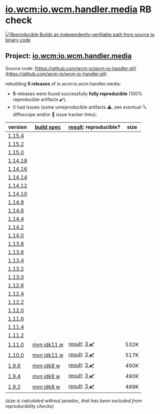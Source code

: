 [io.wcm:io.wcm.handler.media](https://search.maven.org/artifact/io.wcm/io.wcm.handler.media/) RB check
=======

[![Reproducible Builds](https://reproducible-builds.org/images/logos/rb.svg) an independently-verifiable path from source to binary code](https://reproducible-builds.org/)

## Project: [io.wcm:io.wcm.handler.media](https://search.maven.org/artifact/io.wcm/io.wcm.handler.media/)

Source code: [https://github.com/wcm-io/wcm-io-handler.git](https://github.com/wcm-io/wcm-io-handler.git)

rebuilding **5 releases** of io.wcm:io.wcm.handler.media:
- **5** releases were found successfully **fully reproducible** (100% reproducible artifacts :heavy_check_mark:),
- 0 had issues (some unreproducible artifacts :warning:, see eventual :mag: diffoscope and/or :memo: issue tracker links):

| version | [build spec](/BUILDSPEC.md) | [result](https://reproducible-builds.org/docs/jvm/): reproducible? | size |
| -- | --------- | ------ | -- |
| [1.15.4](https://search.maven.org/artifact/io.wcm/io.wcm.handler.media/1.15.4/pom) | | | |
| [1.15.2](https://search.maven.org/artifact/io.wcm/io.wcm.handler.media/1.15.2/pom) | | | |
| [1.15.0](https://search.maven.org/artifact/io.wcm/io.wcm.handler.media/1.15.0/pom) | | | |
| [1.14.18](https://search.maven.org/artifact/io.wcm/io.wcm.handler.media/1.14.18/pom) | | | |
| [1.14.16](https://search.maven.org/artifact/io.wcm/io.wcm.handler.media/1.14.16/pom) | | | |
| [1.14.14](https://search.maven.org/artifact/io.wcm/io.wcm.handler.media/1.14.14/pom) | | | |
| [1.14.12](https://search.maven.org/artifact/io.wcm/io.wcm.handler.media/1.14.12/pom) | | | |
| [1.14.10](https://search.maven.org/artifact/io.wcm/io.wcm.handler.media/1.14.10/pom) | | | |
| [1.14.8](https://search.maven.org/artifact/io.wcm/io.wcm.handler.media/1.14.8/pom) | | | |
| [1.14.6](https://search.maven.org/artifact/io.wcm/io.wcm.handler.media/1.14.6/pom) | | | |
| [1.14.4](https://search.maven.org/artifact/io.wcm/io.wcm.handler.media/1.14.4/pom) | | | |
| [1.14.2](https://search.maven.org/artifact/io.wcm/io.wcm.handler.media/1.14.2/pom) | | | |
| [1.14.0](https://search.maven.org/artifact/io.wcm/io.wcm.handler.media/1.14.0/pom) | | | |
| [1.13.8](https://search.maven.org/artifact/io.wcm/io.wcm.handler.media/1.13.8/pom) | | | |
| [1.13.6](https://search.maven.org/artifact/io.wcm/io.wcm.handler.media/1.13.6/pom) | | | |
| [1.13.4](https://search.maven.org/artifact/io.wcm/io.wcm.handler.media/1.13.4/pom) | | | |
| [1.13.2](https://search.maven.org/artifact/io.wcm/io.wcm.handler.media/1.13.2/pom) | | | |
| [1.13.0](https://search.maven.org/artifact/io.wcm/io.wcm.handler.media/1.13.0/pom) | | | |
| [1.12.6](https://search.maven.org/artifact/io.wcm/io.wcm.handler.media/1.12.6/pom) | | | |
| [1.12.4](https://search.maven.org/artifact/io.wcm/io.wcm.handler.media/1.12.4/pom) | | | |
| [1.12.2](https://search.maven.org/artifact/io.wcm/io.wcm.handler.media/1.12.2/pom) | | | |
| [1.12.0](https://search.maven.org/artifact/io.wcm/io.wcm.handler.media/1.12.0/pom) | | | |
| [1.11.6](https://search.maven.org/artifact/io.wcm/io.wcm.handler.media/1.11.6/pom) | | | |
| [1.11.4](https://search.maven.org/artifact/io.wcm/io.wcm.handler.media/1.11.4/pom) | | | |
| [1.11.2](https://search.maven.org/artifact/io.wcm/io.wcm.handler.media/1.11.2/pom) | | | |
| [1.11.0](https://search.maven.org/artifact/io.wcm/io.wcm.handler.media/1.11.0/pom) | [mvn jdk11 w](wcm-media-1.11.0.buildspec) | [result](io.wcm.handler.media-1.11.0.buildinfo): [3 :heavy_check_mark: ](io.wcm.handler.media-1.11.0.buildcompare) | 532K |
| [1.10.0](https://search.maven.org/artifact/io.wcm/io.wcm.handler.media/1.10.0/pom) | [mvn jdk11 w](wcm-media-1.10.0.buildspec) | [result](io.wcm.handler.media-1.10.0.buildinfo): [3 :heavy_check_mark: ](io.wcm.handler.media-1.10.0.buildcompare) | 517K |
| [1.9.6](https://search.maven.org/artifact/io.wcm/io.wcm.handler.media/1.9.6/pom) | [mvn jdk8 w](wcm-media-1.9.6.buildspec) | [result](io.wcm.handler.media-1.9.6.buildinfo): [3 :heavy_check_mark: ](io.wcm.handler.media-1.9.6.buildcompare) | 490K |
| [1.9.4](https://search.maven.org/artifact/io.wcm/io.wcm.handler.media/1.9.4/pom) | [mvn jdk8 w](wcm-media-1.9.4.buildspec) | [result](io.wcm.handler.media-1.9.4.buildinfo): [3 :heavy_check_mark: ](io.wcm.handler.media-1.9.4.buildcompare) | 490K |
| [1.9.2](https://search.maven.org/artifact/io.wcm/io.wcm.handler.media/1.9.2/pom) | [mvn jdk8 w](wcm-media-1.9.2.buildspec) | [result](io.wcm.handler.media-1.9.2.buildinfo): [3 :heavy_check_mark: ](io.wcm.handler.media-1.9.2.buildcompare) | 489K |

<i>(size is calculated without javadoc, that has been excluded from reproducibility checks)</i>
